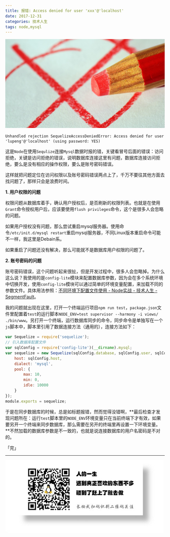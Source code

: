 ```yaml
---
title: 报错: Access denied for user 'xxx'@'localhost'
date: 2017-12-31
categories: 技术人生
tags: node,mysql
---
```


![](/image/500308044_wx.jpg)

```shell
Unhandled rejection SequelizeAccessDeniedError: Access denied for user 'lupeng'@'localhost' (using password: YES)
```

这是`Node`在使用`Sequlize`连接`Mysql`数据时报的错，关键看冒号后面的错误：访问拒绝，关键是访问拒绝的错误，说明数据库连接这里有问题，数据库连接访问拒绝，要么是没有相应的操作权限，要么是账号密码错误。

这样就把问题定位在访问权限以及账号密码错误两点上了，千万不要往其他方面去找问题了，那样只会是浪费时间。

**1. 用户权限的问题**

权限问题从数据库着手，确认用户授权后，是否刷新的权限列表。也就是在使用`Grant`命令授权用户后，应该要使用`flush privileges`命令，这个是很多人会忽略的问题。

如果用户授权没有问题，那么尝试重启mysql服务器。使用命令`/etc/init.d/mysql restart`重启mysql服务器，不同Linux版本重启命令可能不一样，我这里是Debain系。

如果重启了问题还没有解决，那么可能就不是数据库用户权限的问题了。

**2. 账号密码的问题**

账号密码错误，这个问题听起来很扯，但是开发过程中，很多人会忽略掉。为什么这么说？我使用的是`config-lite`模块来配置数据库参数，因为会在多个系统环境中切换开发，使用`config-lite`模块可以通过简单的环境变量配置，来加载不同的参数文件。具体用法参照：[不同环境下配置文件使用 - Node实战 - 技术人生 - SegmentFault](https://segmentfault.com/a/1190000010099383)。

我的问题就出现在这里，打开一个终端运行项目`npm run test`，`package.json`文件里配置着`test`的运行脚本`NODE_ENV=test supervisor --harmony -i views/ ./bin/www`。另打开一个终端，运行数据库同步的命令，同步命令是单独写在一个`js`脚本中，脚本里引用了数据连接方法（通用的），连接方法如下：

```javascript
var Sequelize = require('sequelize');
// 引入数据库配置文件
var sqlConfig = require('config-lite')(__dirname).mysql;
var sequelize = new Sequelize(sqlConfig.database, sqlConfig.user, sqlConfig.password, {
    host: sqlConfig.host,
    dialect: 'mysql',
    pool: {
        max: 10,
        min: 0,
        idle: 10000
    }
});
module.exports = sequelize;
```

于是在同步数据库的时候，总是如标题报错，然而觉得没错啊，**最后检查才发现问题所在：运行`test`脚本里的`NODE_ENV`环境变量只在当前终端下才有效，如果要另开一个终端来同步数据库，那么需要在另开的终端里再设置一下环境变量。**不然加载的数据库参数是不一致的，也就是说连接数据库的用户名密码是不对的。

「完」
- - -
![](/image/weixin.jpg)